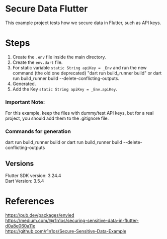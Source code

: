 # Secure Data Flutter

This example project tests how we secure data in Flutter, such as API keys.

# Steps

1) Create the `.env` file inside the main directory.
2) Create the `env.dart` file.
3) For static variable ```static String apiKey = _Env``` and run the new command (the old one
   deprecated) "dart run build_runner build" or dart run build_runner build
   --delete-conflicting-outputs.
4) Generated.
5) Add the Key ```static String apiKey = _Env.apiKey```.

### Important Note:

For this example, keep the files with dummy/test API keys, but for a real project, you should add
them to the .gitignore file.

### Commands for generation

dart run build_runner build or dart run build_runner build --delete-conflicting-outputs

## Versions

Flutter SDK version: 3.24.4 <br />
Dart Version: 3.5.4 <br />

# References

https://pub.dev/packages/envied <br />
https://medium.com/@r1n1os/securing-sensitive-data-in-flutter-d0a8e060a11e <br />
https://github.com/r1n1os/Secure-Sensitive-Data-Example <br />

